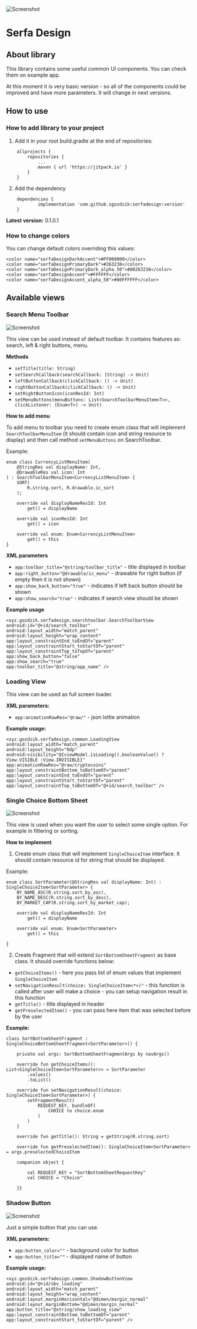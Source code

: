 ![Screenshot](https://github.com/sgozdzik/serfadesign/blob/master/screenshots/screenshot_demo_fragment.jpg?raw=true)

# Serfa Design

## About library

This library contains some useful common UI components. You can check them on example app. 

At this moment it is very basic version - so all of the components could be improved and have more parameters. It will change in next versions.

## How to use

### How to add library to your project

1. Add it in your root build.gradle at the end of repositories:

```
	allprojects {
		repositories {
			...
			maven { url 'https://jitpack.io' }
		}
	}
```

2. Add the dependency


```
	dependencies {
	        implementation 'com.github.sgozdzik:serfadesign:version'
	}
```

**Latest version:** 0.1.0.1

### How to change colors
You can change default colors overriding this values:

    <color name="serfaDesignDarkAccent">#FF000000</color>
    <color name="serfaDesignPrimaryDark">#263238</color>
    <color name="serfaDesignPrimaryDark_alpha_50">#80263238</color>
    <color name="serfaDesignAccent">#FFFFFF</color>
    <color name="serfaDesignAccent_alpha_50">#80FFFFFF</color>

## Available views

### Search Menu Toolbar
![Screenshot](https://github.com/sgozdzik/serfadesign/blob/master/screenshots/screenshot_toolbar.jpg?raw=true)

This view can be used instead of default toolbar. It contains features as: search, left & right buttons, menu. 

**Methods**

* `setTitle(title: String)`
* `setSearchCallback(searchCallback: (String) -> Unit)`
* `leftButtonCallback(clickCallback: () -> Unit)`
* `rightButtonCallback(clickCallback: () -> Unit)`
* `setRightButtonIcon(iconResId: Int)`
* `setMenuButtons(menuButtons: List<SearchToolbarMenuItem<T>>, clickListener: (Enum<T>) -> Unit)`

**How to add menu**

To add menu to toolbar you need to create enum class that will implement `SearchToolbarMenuItem` (it should contain icon and string resource to display) and then call method `setMenuButtons` on SearchToolbar.

Example:

```
enum class CurrencyListMenuItem(
    @StringRes val displayName: Int,
    @DrawableRes val icon: Int
) : SearchToolbarMenuItem<CurrencyListMenuItem> {
    SORT(
        R.string.sort, R.drawable.ic_sort
    );

    override val displayNameResId: Int
        get() = displayName

    override val iconResId: Int
        get() = icon

    override val enum: Enum<CurrencyListMenuItem>
        get() = this
}
```

**XML parameters**

- `app:toolbar_title="@string/toolbar_title"` - title displayed in toolbar
- `app:right_button="@drawable/ic_menu"` - drawable for right button (if empty then it is not shown) 
- `app:show_back_button="true"` - indicates if left back button should be shown
- `app:show_search="true"` - indicates if search view should be shown

**Example usage**

```
<xyz.gozdzik.serfadesign.searchtoolbar.SearchToolbarView
android:id="@+id/search_toolbar"
android:layout_width="match_parent"
android:layout_height="wrap_content"
app:layout_constraintEnd_toEndOf="parent"
app:layout_constraintStart_toStartOf="parent"
app:layout_constraintTop_toTopOf="parent"
app:show_back_button="false"
app:show_search="true"
app:toolbar_title="@string/app_name" />
```

### Loading View

This view can be used as full screen loader.

**XML parameters:**

- `app:animationRawRes="@raw/"` - json lottie animation

**Example usage:**

```
<xyz.gozdzik.serfadesign.common.LoadingView
android:layout_width="match_parent"
android:layout_height="0dp"
android:visibility="@{viewModel.isLoading().booleanValue() ? View.VISIBLE :View.INVISIBLE}"
app:animationRawRes="@raw/cryptocoins"
app:layout_constraintBottom_toBottomOf="parent"
app:layout_constraintEnd_toEndOf="parent"
app:layout_constraintStart_toStartOf="parent"
app:layout_constraintTop_toBottomOf="@+id/search_toolbar" />
```

### Single Choice Bottom Sheet
![Screenshot](https://github.com/sgozdzik/serfadesign/blob/master/screenshots/screenshot_bottom_sheet_choice.jpg?raw=true)

This view is used when you want the user to select some single option. For example in filtering or sorting. 

**How to implement**

1. Create enum class that will implement `SingleChoiceItem` interface. It should contain resource id for string that should be displayed.

Example:

```
enum class SortParameter(@StringRes val displayName: Int) : SingleChoiceItem<SortParameter> {
    BY_NAME_ASC(R.string.sort_by_asc),
    BY_NAME_DESC(R.string.sort_by_desc),
    BY_MARKET_CAP(R.string.sort_by_market_cap);

    override val displayNameResId: Int
        get() = displayName

    override val enum: Enum<SortParameter>
        get() = this

}
```

2. Create Fragment that will extend `SortBottomSheetFragment` as base class. It should override functions below:

- `getChoiceItems()` - here you pass list of enum values that implement `SingleChoiceItem`
- `setNavigationResult(choice: SingleChoiceItem<*>)"` - this function is called after user will make a choice - you can setup navigation result in this function
- `getTitle()` - title displayed in header
- `getPreselectedItem()` - you can pass here item that was selected before by the user

**Example:**

```
class SortBottomSheetFragment : SingleChoiceBottomSheetFragment<SortParameter>() {

    private val args: SortBottomSheetFragmentArgs by navArgs()

    override fun getChoiceItems(): List<SingleChoiceItem<SortParameter>> = SortParameter
        .values()
        .toList()

    override fun setNavigationResult(choice: SingleChoiceItem<SortParameter>) {
        setFragmentResult(
            REQUEST_KEY, bundleOf(
                CHOICE to choice.enum
            )
        )
    }

    override fun getTitle(): String = getString(R.string.sort)

    override fun getPreselectedItem(): SingleChoiceItem<SortParameter> = args.preselectedChoiceItem

    companion object {

        val REQUEST_KEY = "SortBottomSheetRequestKey"
        val CHOICE = "Choice"

    }}
```

### Shadow Button
![Screenshot](https://github.com/sgozdzik/serfadesign/blob/master/screenshots/screenshot_button.jpg?raw=true)

Just a simple button that you can use.

**XML parameters:**

- `app:button_color=""` - background color for button
- `app:button_title=""` - displayed name of button

**Example usage:**

```
<xyz.gozdzik.serfadesign.common.ShadowButtonView
android:id="@+id/sbv_loading"
android:layout_width="match_parent"
android:layout_height="wrap_content"
android:layout_marginHorizontal="@dimen/margin_normal"
android:layout_marginBottom="@dimen/margin_normal"
app:button_title="@string/show_loading_view"
app:layout_constraintBottom_toBottomOf="parent"
app:layout_constraintStart_toStartOf="parent" />
```